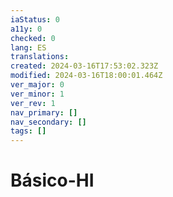 ```yaml
---
iaStatus: 0
a11y: 0
checked: 0
lang: ES
translations: 
created: 2024-03-16T17:53:02.323Z
modified: 2024-03-16T18:00:01.464Z
ver_major: 0
ver_minor: 1
ver_rev: 1
nav_primary: []
nav_secondary: []
tags: []
---
```

# Básico-HI
